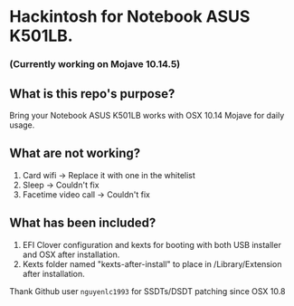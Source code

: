 # Hackintosh for Notebook ASUS K501LB.

### (Currently working on Mojave 10.14.5)

## What is this repo's purpose?

Bring your Notebook ASUS K501LB works with OSX 10.14 Mojave for daily usage.

## What are not working?
1. Card wifi -> Replace it with one in the whitelist
2. Sleep -> Couldn't fix
3. Facetime video call -> Couldn't fix

## What has been included?

1. EFI Clover configuration and kexts for booting with both USB installer and OSX after installation.
2. Kexts folder named "kexts-after-install" to place in /Library/Extension after installation.

Thank Github user `nguyenlc1993` for SSDTs/DSDT patching since OSX 10.8
